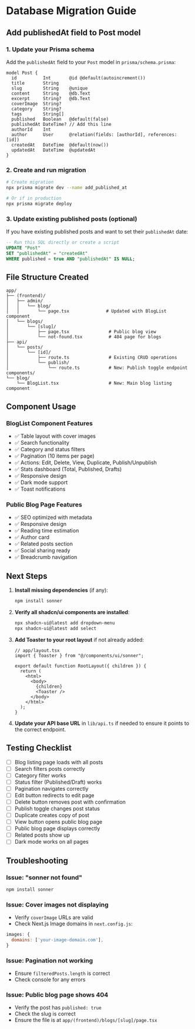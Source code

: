 # Database Migration Guide

## Add publishedAt field to Post model

### 1. Update your Prisma schema

Add the `publishedAt` field to your `Post` model in `prisma/schema.prisma`:

```prisma
model Post {
  id          Int       @id @default(autoincrement())
  title       String
  slug        String    @unique
  content     String    @db.Text
  excerpt     String?   @db.Text
  coverImage  String?
  category    String?
  tags        String[]
  published   Boolean   @default(false)
  publishedAt DateTime? // Add this line
  authorId    Int
  author      User      @relation(fields: [authorId], references: [id])
  createdAt   DateTime  @default(now())
  updatedAt   DateTime  @updatedAt
}
```

### 2. Create and run migration

```bash
# Create migration
npx prisma migrate dev --name add_published_at

# Or if in production
npx prisma migrate deploy
```

### 3. Update existing published posts (optional)

If you have existing published posts and want to set their `publishedAt` date:

```sql
-- Run this SQL directly or create a script
UPDATE "Post"
SET "publishedAt" = "createdAt"
WHERE published = true AND "publishedAt" IS NULL;
```

## File Structure Created

```
app/
├── (frontend)/
│   ├── admin/
│   │   └── blog/
│   │       └── page.tsx              # Updated with BlogList component
│   └── blogs/
│       └── [slug]/
│           ├── page.tsx               # Public blog view
│           └── not-found.tsx          # 404 page for blogs
├── api/
│   └── posts/
│       └── [id]/
│           ├── route.ts               # Existing CRUD operations
│           └── publish/
│               └── route.ts           # New: Publish toggle endpoint
components/
└── blog/
    └── BlogList.tsx                   # New: Main blog listing component
```

## Component Usage

### BlogList Component Features

- ✅ Table layout with cover images
- ✅ Search functionality
- ✅ Category and status filters
- ✅ Pagination (10 items per page)
- ✅ Actions: Edit, Delete, View, Duplicate, Publish/Unpublish
- ✅ Stats dashboard (Total, Published, Drafts)
- ✅ Responsive design
- ✅ Dark mode support
- ✅ Toast notifications

### Public Blog Page Features

- ✅ SEO optimized with metadata
- ✅ Responsive design
- ✅ Reading time estimation
- ✅ Author card
- ✅ Related posts section
- ✅ Social sharing ready
- ✅ Breadcrumb navigation

## Next Steps

1. **Install missing dependencies** (if any):

   ```bash
   npm install sonner
   ```

2. **Verify all shadcn/ui components are installed**:

   ```bash
   npx shadcn-ui@latest add dropdown-menu
   npx shadcn-ui@latest add select
   ```

3. **Add Toaster to your root layout** if not already added:

   ```tsx
   // app/layout.tsx
   import { Toaster } from "@/components/ui/sonner";

   export default function RootLayout({ children }) {
     return (
       <html>
         <body>
           {children}
           <Toaster />
         </body>
       </html>
     );
   }
   ```

4. **Update your API base URL** in `lib/api.ts` if needed to ensure it points to the correct endpoint.

## Testing Checklist

- [ ] Blog listing page loads with all posts
- [ ] Search filters posts correctly
- [ ] Category filter works
- [ ] Status filter (Published/Draft) works
- [ ] Pagination navigates correctly
- [ ] Edit button redirects to edit page
- [ ] Delete button removes post with confirmation
- [ ] Publish toggle changes post status
- [ ] Duplicate creates copy of post
- [ ] View button opens public blog page
- [ ] Public blog page displays correctly
- [ ] Related posts show up
- [ ] Dark mode works on all pages

## Troubleshooting

### Issue: "sonner not found"

```bash
npm install sonner
```

### Issue: Cover images not displaying

- Verify `coverImage` URLs are valid
- Check Next.js Image domains in `next.config.js`:

```js
images: {
  domains: ['your-image-domain.com'],
}
```

### Issue: Pagination not working

- Ensure `filteredPosts.length` is correct
- Check console for any errors

### Issue: Public blog page shows 404

- Verify the post has `published: true`
- Check the slug is correct
- Ensure the file is at `app/(frontend)/blogs/[slug]/page.tsx`
